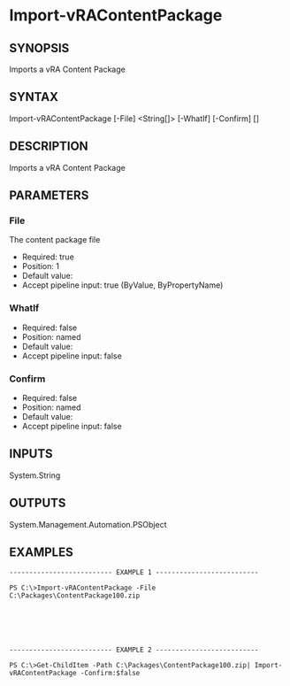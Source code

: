 # Import-vRAContentPackage

## SYNOPSIS
    
Imports a vRA Content Package

## SYNTAX
 Import-vRAContentPackage [-File] <String[]> [-WhatIf] [-Confirm] [<CommonParameters>]     

## DESCRIPTION

Imports a vRA Content Package

## PARAMETERS


### File

The content package file

* Required: true
* Position: 1
* Default value: 
* Accept pipeline input: true (ByValue, ByPropertyName)

### WhatIf


* Required: false
* Position: named
* Default value: 
* Accept pipeline input: false

### Confirm


* Required: false
* Position: named
* Default value: 
* Accept pipeline input: false

## INPUTS

System.String

## OUTPUTS

System.Management.Automation.PSObject

## EXAMPLES
```
-------------------------- EXAMPLE 1 --------------------------

PS C:\>Import-vRAContentPackage -File C:\Packages\ContentPackage100.zip






-------------------------- EXAMPLE 2 --------------------------

PS C:\>Get-ChildItem -Path C:\Packages\ContentPackage100.zip| Import-vRAContentPackage -Confirm:$false
```

